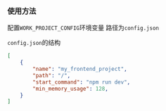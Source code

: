 ### 使用方法
配置`WORK_PROJECT_CONFIG`环境变量 路径为`config.json`


`config.json`的结构
```json
[
    {
        "name": "my_frontend_project",
        "path": "/",
        "start_command": "npm run dev",
        "min_memory_usage": 128,
    }
]
```